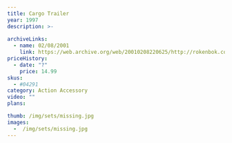 ```yaml
---
title: Cargo Trailer
year: 1997
description: >-
  
archiveLinks:
  - name: 02/08/2001
    link: https://web.archive.org/web/20010208220625/http://rokenbok.com/catalog/pd_rcv_trailer.html
priceHistory:
  - date: "?"
    price: 14.99
skus:
  - #04291
category: Action Accessory
video: ""
plans:

thumb: /img/sets/missing.jpg
images:
  -  /img/sets/missing.jpg
---
```


